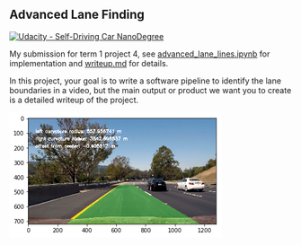## Advanced Lane Finding
[![Udacity - Self-Driving Car NanoDegree](https://s3.amazonaws.com/udacity-sdc/github/shield-carnd.svg)](http://www.udacity.com/drive)


My submission for term 1 project 4, see [advanced_lane_lines.ipynb](./advanced_lane_lines.ipynb) for implementation and [writeup.md](./writeup.md) for details.

In this project, your goal is to write a software pipeline to identify the lane boundaries in a video, but the main output or product we want you to create is a detailed writeup of the project.

<img src="./writeup_images/projectlane.png" />

